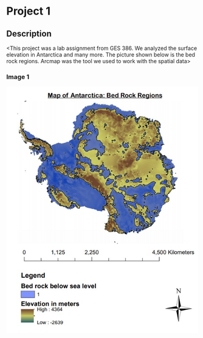 # Project 1
## Description
<This project was a lab assignment from GES 386. We analyzed the surface elevation in Antarctica and many more. 
 The picture shown below is the bed rock regions. Arcmap was the tool we used to work with the spatial data>

### Image 1
<img src="Lab8_Project(1).jpg?raw=true"/>
